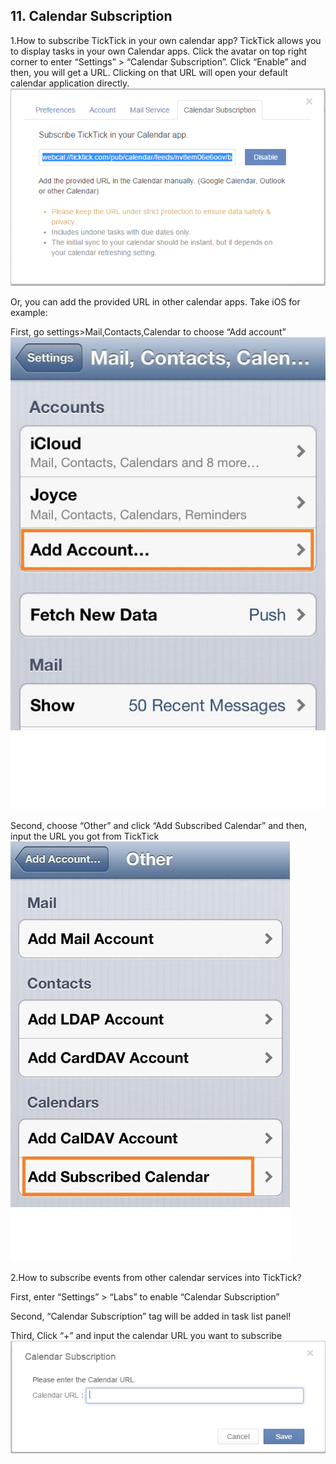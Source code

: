 ## 11. Calendar Subscription
1.How to subscribe TickTick in your own calendar app?
TickTick allows you to display tasks in your own Calendar apps. Click the avatar on top right  corner to enter “Settings” > “Calendar Subscription”. Click “Enable” and then, you will get a URL. Clicking on that URL will open your default calendar application directly.
![](../images/image019.png)

Or, you can add the provided URL in other calendar apps. Take iOS for example:

First, go settings>Mail,Contacts,Calendar to choose “Add account”
![](../images/image021.jpg)

Second, choose “Other” and click “Add Subscribed Calendar” and then, input the URL you got from TickTick
![](../images/image022.jpg)

2.How to subscribe events from other calendar services into TickTick?

First, enter “Settings” > “Labs” to enable “Calendar Subscription”

Second, “Calendar Subscription” tag will be added in task list panel!
[](../images/image023.png)

Third, Click “+” and input the calendar URL you want to subscribe![](../images/image025.png)




